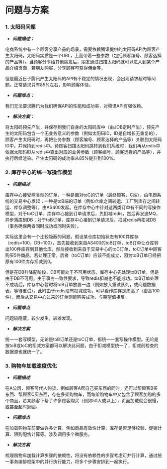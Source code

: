 # 问题与方案

### 1\. 太阳码问题

- **_问题描述：_**

电商系统中有一个顾客分享产品的场景，需要依赖腾讯提供的太阳码API为顾客产生太阳码，太阳码实质是一个URL，上面带着一些参数（包括顾客编号、顾客选择的产品等）。当顾客分享给其他朋友后，朋友通过扫描太阳码就可以进入到某个产品介绍页面，若朋友购买，分享顾客可获得佣金等。

但是最近日子腾讯产生太阳码的API有不稳定的情况出现，会出现请求超时等问题。正常请求只有85%左右，影响顾客体验。

- **_问题难点：_**

我们无法要求腾讯为我们确保API的性能和成功率，对腾讯API有强依赖。

- **_解决方案：_**

将太阳码预先产生，并保存到我们自身的太阳码库中（由JOB定时产生），预先产生的太阳码包含一个无业务意义的参数（例如太阳码ID，ID是自增长无重复的），顾客产生太阳码时，再把业务参数（顾客编号、顾客选择的产品等）关联到太阳码ID中，并保持到redis中。待顾客扫描太阳码跳转到我们系统时，我们再从redis中依据太阳码ID从redis中查出对应的业务参数（顾客编号、顾客选择的产品等），并执行后续渲染。产生太阳码的成功率从85%提升到100%。

### 2\. 库存中心的统一写操作模型

- **_问题描述_**

库存中心接受两类型的订单，一种是面对toC的订单（最终顾客，C端），由电商系统的交易中心发起；一种是toB端的订单（例如仓库之间转运、工厂到库存之间转运、库存调整等），由AS400发起。在库存中心中针对这两类订单有不同的写操作模型，对于toC订单，库存中心接到订单请求后，先扣减redis，然后再发送MQ，异步落库到DB；对于toB订单，库存中心接到订单请求后，扣减redis再扣减DB（事务确保两者同时成功或同时失败）。

实际这里会有一个比较隐蔽的问题，假设某仓库初始状态有100件库存（redis=100，DB=100），首先接收到来自AS400的toB订单，toB订单让仓库转出100件库存到其他仓库，然后接收到来自于交易中心的toC订单，toC订单中顾客购买5件商品。若处理正常，后者（toC订单）应该不能成立，因为toB订单已经把原有100件库存扣减到0。

但是在DB升降配阶段，DB可能处于不可用状态，库存中心先处理toB订单，但是由于DB不可用，由于事务一致性要求，导致redis扣减也不能成功。toB订单处理不成功后，库存中心暂时将toB订单放置一边（例如放入重试队列，或问题数据表，等待重试），此时由于redis没有扣减成功，可以看作库存是虚高了（虚高100件），而后从交易中心过来的订单则能购买成功，与期望值相反。

- **_问题难点_**

问题较隐蔽，较少发生，较难发现。

- **_解决方案_**

统一一套写模型，无论是toB订单还是toC订单，都统一一套写操作模型。无论是按toB或toC的扣减方案都可以解决此问题，由于扣减模型统一了，扣减前检查的数据源也就统一了。

### 3\. 购物车加载速度优化

- **_问题描述_**

在A公司，顾客可代人购货，例如顾客A帮自己买东西的同时，还可以帮顾客B买东西、帮顾客C买东西，存在多架购物车，而每架购物车中又包含了顾客加购的多个商品，若某顾客下帮了许多顾客购买（例如50人或以上），页面加载就会很慢，或甚至超时返回。

- **_问题难点_**

在加载购物车前要做许多计算，例如商品有效性计算、库存是否足够校验、促销计算、限购配售计算等。涉及调用多个微服务。

- **_解决方案_**

梳理购物车加载计算步骤的依赖性，将没有依赖性的步骤考虑可并行计算，通过统一事务编排框架中的并行执行能力，将多个步骤安排到一起执行。